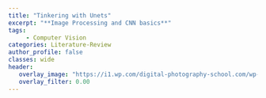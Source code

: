 ```yaml
---
title: "Tinkering with Unets"
excerpt: "**Image Processing and CNN basics**"
tags:
     - Computer Vision
categories: Literature-Review
author_profile: false
classes: wide
header: 
   overlay_image: "https://i1.wp.com/digital-photography-school.com/wp-content/uploads/2018/10/taking-beautiful-photos-of-nature-2.jpg?resize=1500%2C1000&ssl=1"
   overlay_filter: 0.00
---
```

